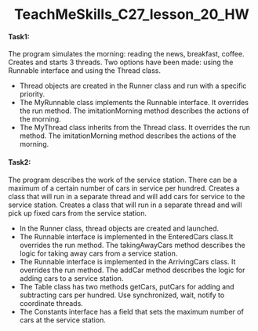 <h1 align = "center">TeachMeSkills_C27_lesson_20_HW</h1>
<h4>Task1:</h4> The program simulates the morning: reading the news, breakfast, coffee.
Creates and starts 3 threads.
Two options have been made: using the Runnable interface and using the Thread class.
<ul>
  <li>Thread objects are created in the Runner class and run with a specific priority.</li>
  <li>The MyRunnable class implements the Runnable interface. It overrides the run method. The imitationMorning method describes the actions of the morning.</li>
  <li>The MyThread class inherits from the Thread class. It overrides the run method. The imitationMorning method describes the actions of the morning.</li>
  
</ul>
<h4>Task2:</h4> The program describes the work of the service station. There can be a maximum of a certain number of cars in service per hundred.
Creates a class that will run in a separate thread and will add cars for service to the service station.
Creates a class that will run in a separate thread and will pick up fixed cars from the service station.
<ul>
  <li>In the Runner class, thread objects are created and launched.</li>
  <li>The Runnable interface is implemented in the EnteredCars class.It overrides the run method. The takingAwayCars method describes the logic for taking away cars from a service station.</li>
  <li>The Runnable interface is implemented in the ArrivingCars class. It overrides the run method. The addCar method describes the logic for adding cars to a service station.</li>
  <li>The Table class has two methods getCars, putCars for adding and subtracting cars per hundred. Use synchronized, wait, notify to coordinate threads.</li>
  <li>The Constants interface has a field that sets the maximum number of cars at the service station.</li>
</ul>
